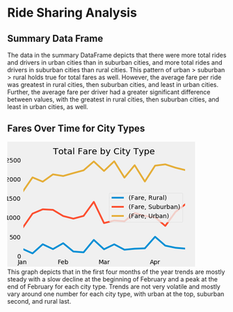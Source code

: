 # Ride Sharing Analysis

## Summary Data Frame
The data in the summary DataFrame depicts that there were more total rides and drivers in urban cities than in suburban cities, and more total rides and drivers in suburban cities than rural cities. This pattern of urban > suburban > rural holds true for total fares as well. However, the average fare per ride was greatest in rural cities, then suburban cities, and least in urban cities. Further, the average fare per driver had a greater significant difference between values, with the greatest in rural cities, then suburban cities, and least in urban cities, as well.

## Fares Over Time for City Types
![Fig7](analysis/Fig7.png)  
This graph depicts that in the first four months of the year trends are mostly steady with a slow decline at the beginning of February and a peak at the end of February for each city type. Trends are not very volatile and mostly vary around one number for each city type, with urban at the top, suburban second, and rural last. 
